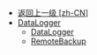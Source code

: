 - [返回上一级 [zh-CN]](zh-CN/)
- [DataLogger](zh-CN/DataLogger/)
  - [DataLogger](zh-CN/DataLogger/DataLogger.md)
  - [RemoteBackup](zh-CN/DataLogger/RemoteBackup.md)
